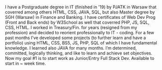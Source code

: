I have a Postgraduate degree in IT (finished in '19) by PJATK in Warsaw that coverred among others HTML, CSS, JAVA, SQL, but also Master degree by SGH (Warsaw) in Finance and Banking.
I have certificates of Web Dev Prog (Front and Back ends) by W3School as well that coverred PHP, JS, SQL, CSS, HTML.
I worked in Treasury/Fin. for years (resigned from my profession) and decided to reorient professionally to IT - coding. 
For a few past months I've developed some projects (to further learn and have a portfolio) using HTML, CSS, BS5, JS, PHP, SQL of which I have fundamental knowledge. I learned also JAVA for many months. 
I’m determined, committed, logically thinking, and like to learn and achieve set objectives. Now my goal #1 is to start work as Junior/Entry Full Stack Dev. 
Available to start in ~ week time.
